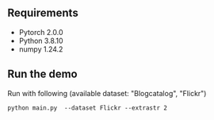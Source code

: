 ## Requirements

- Pytorch 2.0.0
- Python 3.8.10
- numpy 1.24.2

## Run the demo

Run with following (available dataset: "Blogcatalog", "Flickr") 


```
python main.py  --dataset Flickr --extrastr 2
```


